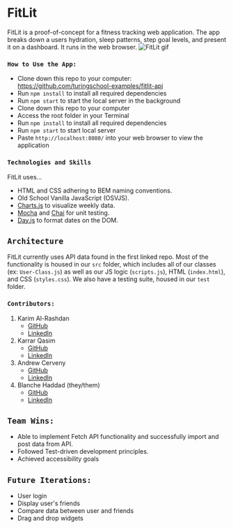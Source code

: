 # FitLit

FitLit is a proof-of-concept for a fitness tracking web application. The app breaks down a users hydration, sleep patterns, step goal levels, and present it on a dashboard. It runs in the web browser.
![FitLit gif](https://media.giphy.com/media/NWY49FseE1d6dTUNTu/giphy.gif)

### `How to Use the App:`

- Clone down this repo to your computer: https://github.com/turingschool-examples/fitlit-api
- Run `npm install` to install all required dependencies
- Run `npm start` to start the local server in the background
- Clone down this repo to your computer
- Access the root folder in your Terminal
- Run `npm install` to install all required dependencies
- Run `npm start` to start local server  
- Paste `http://localhost:8080/` into your web browser to view the application 

### `Technologies and Skills`

FitLit uses...
* HTML and CSS adhering to BEM naming conventions.
* Old School Vanilla JavaScript (OSVJS).
* [Charts.js](https://www.chartjs.org/) to visualize weekly data. 
* [Mocha](https://mochajs.org/) and [Chai](https://www.chaijs.com/) for unit testing. 
* [Day.js](https://day.js.org/) to format dates on the DOM.

## `Architecture`
FitLit currently uses API data found in the first linked repo. Most of the functionality is housed in our `src` folder, which includes all of our classes (ex: `User-Class.js`) as well as our JS logic (`scripts.js`), HTML (`index.html`), and CSS (`styles.css`). We also have a testing suite, housed in our `test` folder.


### `Contributors:`
1. Karim Al-Rashdan
    * [GitHub](https://github.com/KarimAl-Rashdan)
    * [LinkedIn](https://www.linkedin.com/in/karimal-rashdan/)
2. Karrar Qasim
    * [GitHub](https://github.com/KarrarQ)
    * [LinkedIn](https://www.linkedin.com/in/karrar-qasim-b6307024b/)
3. Andrew Cerveny
    * [GitHub](https://github.com/AndrewCerveny)
    * [LinkedIn](https://www.linkedin.com/in/andrewcerveny/)
4. Blanche Haddad (they/them)
    * [GitHub](https://github.com/BHaddad1)
    * [LinkedIn](https://www.linkedin.com/in/blanche-haddad-denver/)

## `Team Wins:`
- Able to implement Fetch API functionality and successfully import and post data from API.
- Followed Test-driven development principles.
- Achieved accessibility goals

## `Future Iterations:`
- User login
- Display user's friends
- Compare data between user and friends
- Drag and drop widgets
